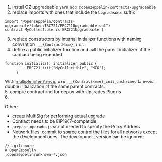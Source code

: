 





1. install OZ upgradeable ```yarn add @openzeppelin/contracts-upgradeable```
2. replace imports with ones that include the ```Upgradeable``` suffix
```
import "@openzeppelin/contracts-upgradeable/token/ERC721/ERC721Upgradeable.sol";
contract MyCollectible is ERC721Upgradeable {
```
3. replace constructors by internal initializer functions with naming convention ``` __{ContractName}_init```
4. define a public initializer function and call the parent initializer of the contract being extended
```
function initialize() initializer public {
        __ERC721_init("MyCollectible", "MCO");
     }
```
With [multiple inheritance](https://docs.openzeppelin.com/contracts/4.x/upgradeable#multiple-inheritance), use ``` __{ContractName}_init_unchained``` to avoid double initialization of the same parent contracts.\
5. compile contract and for deploy with Upgrades Plugins\
6.



Other:
- create MultiSig for performing actual upgrade
- Contract needs to be EIP1967-compatible
- ```prepare_upgrade.js``` script needed to specify the Proxy Address
- Network files: commit to [source control](https://docs.openzeppelin.com/upgrades-plugins/1.x/network-files) the files for all networks except the development ones.
The development version can be ignored:
```
// .gitignore
# OpenZeppelin
.openzeppelin/unknown-*.json
```